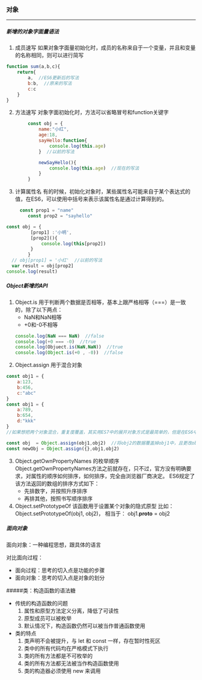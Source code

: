 ### 对象
***
##### 新增的对象字面量语法
1. 成员速写
如果对象字面量初始化时，成员的名称来自于一个变量，并且和变量的名称相同，则可以进行简写
```javascript
function sum(a,b,c){
    return{
        a,  //ES6更新后的写法
        b:b,  //原来的写法
        c:c
    }
}
```

2. 方法速写
对象字面初始化时，方法可以省略冒号和function关键字
```javascript
        const obj = {
            name:"小红",
            age:18,
            sayHello:function{
                console.log(this.age)
            }  //以前的写法

            newSayHello(){
                console.log(this.age)  //现在的写法
            }
        }

```
3. 计算属性名
有的时候，初始化对象时，某些属性名可能来自于某个表达式的值，在ES6，可以使用中括号来表示该属性名是通过计算得到的。

```javascript
     const prop1 = "name"
        const prop2 = "sayhello"

const obj = {
         [prop1] :'小明',
         [prop2](){
             console.log(this[prop2])
         }
        }
  // obj[prop1] = '小红'  //以前的写法
  var result = obj[prop2]
console.log(result)
```
##### Object新增的API

1. Object.is
用于判断两个数据是否相等，基本上跟严格相等（===）是一致的，除了以下两点：
    * NaN和NaN相等
    * +0和-0不相等
    &nbsp;
    ```javascript
    console.log(NaN === NaN)  //false
    console.log(+0 === -0)  //true
    console.log(Objuect.is(NaN,NaN))  //true
    console.log(Object.is(+0 , -0))  //false
    ```
2. Object.assign
用于混合对象
  &nbsp;

  ```javascript
  const obj1 = {
      a:123,
      b:456,
      c:"abc"
  }
  const obj1 = {
      a:789,
      b:654,
      d:"kkk"
  } 
  //如果想把两个对象混合，重复度覆盖，其实用ES7中的展开对象方式是最简单的，但是在ES6中应该怎么用呢？

  const obj  = Object.assign(obj1,obj2)  //将obj2的数据覆盖掉obj1中，且更改obj1中的东西，解决方法如下：
  const newObj = Object.assign({},obj1,obj2)
  
  ```
3.  Object.getOwnPropertyNames 的枚举顺序
    Object.getOwnPropertyNames方法之前就存在，只不过，官方没有明确要求，对属性的顺序如何排序，如何排序，完全由浏览器厂商决定。
    ES6规定了该方法返回的数组的排序方式如下：
    * 先排数字，并按照升序排序
    * 再排其他，按照书写顺序排序
      &nbsp;
4. Object.setPrototypeOf
该函数用于设置某个对象的隐式原型
比如： Object.setPrototypeOf(obj1, obj2)， 相当于： obj1.__proto__ = obj2

##### 面向对象
面向对象：一种编程思想，跟具体的语言

对比面向过程：

* 面向过程：思考的切入点是功能的步骤
* 面向对象：思考的切入点是对象的划分

#####类：构造函数的语法糖
* 传统的构造函数的问题
    1. 属性和原型方法定义分离，降低了可读性
    2. 原型成员可以被枚举
    3. 默认情况下，构造函数仍然可以被当作普通函数使用
* 类的特点
    1. 类声明不会被提升，与 let 和 const 一样，存在暂时性死区
    2. 类中的所有代码均在严格模式下执行
    3. 类的所有方法都是不可枚举的
    4. 类的所有方法都无法被当作构造函数使用
    5. 类的构造器必须使用 new 来调用
